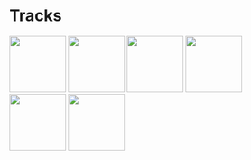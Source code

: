 # Tracks

<img src="https://user-images.githubusercontent.com/115124949/222946807-283a242c-e70c-42ac-a118-5600182f3cdd.PNG" width="100" height="100">
<img src="https://user-images.githubusercontent.com/115124949/222946813-04be054a-b03f-4b74-ac2b-9f17d2da15c0.PNG" width="100" height="100">
<img src="https://user-images.githubusercontent.com/115124949/222946819-49c5f040-b4a9-4fe0-a632-2261cae7e92c.PNG" width="100" height="100">
<img src="https://user-images.githubusercontent.com/115124949/222946800-93a430df-c123-4ec4-810e-8edbb4090263.PNG" width="100" height="100">
<img src="https://user-images.githubusercontent.com/115124949/222946823-a5bb4932-725f-4734-8825-7777c1e00e84.PNG" width="100" height="100">
<img src="https://user-images.githubusercontent.com/115124949/222946823-a5bb4932-725f-4734-8825-7777c1e00e84.PNG" width="100" height="100">


